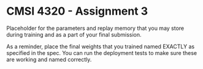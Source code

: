# CMSI 4320 - Assignment 3

Placeholder for the parameters and replay memory that you may store during training and as a part of your final submission.

As a reminder, place the final weights that you trained named EXACTLY as specified in the spec. You can run the deployment tests to make sure these are working and named correctly.